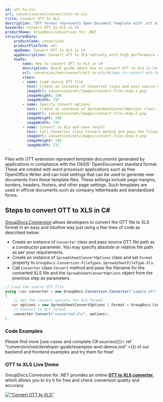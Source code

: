 ```yaml
---
id: ott-to-xls
url: conversion/net/convert/ott-to-xls
title: Convert OTT to XLS
description: "OTT format represents Open Document Template with .ott extension. Learn how to convert OTT to XLS file programmatically in C# language using GroupDocs.Conversion for .NET library."
keywords: Convert OTT to XLS in C#
productName: GroupDocs.Conversion for .NET
structuredData:
    productCode: conversion
    productPlatform: net
    appName: Convert OTT to XLS in C#
    appDescription: Convert OTT to XLS natively with high performance using C# language and server side GroupDocs.Conversion for .NET APIs, without the use of any software like Microsoft or Open Office.
    howTo:
        name: How to convert OTT to XLS in C# 
        description: Quick guide about how to convert OTT to XLS in C# with high performance and accuracy.
        url: conversion/net/convert/ott-to-xls/#steps-to-convert-ott-to-xls-in-c
        steps:
        - name: Load source OTT file 
          text: Create an instance of Converter class and pass source OTT file path as a constructor parameter. You may specify absolute or relative file path as per your requirements. 
          imageUrl: conversion/net/images/convert-file-step-1.png
          imageHeight: 196
          imageWidth: 737
        - name: Specify convert options 
          text: Create an instance of SpreadsheetConvertOptions class.
          imageUrl: conversion/net/images/convert-file-step-2.png
          imageHeight: 196
          imageWidth: 737
        - name: Convert to XLS and save result 
          text: Call Converter class Convert method and pass the filename for the converted HTML file and the SpreadsheetConvertOptions object from the previous step as parameters.
          imageUrl: conversion/net/images/convert-file-step-3.png
          imageHeight: 196
          imageWidth: 737
---
```


Files with OTT extension represent template documents generated by applications in compliance with the OASIS' OpenDocument standard format. These are created with word processor applications such as free OpenOffice Writer and can hold settings that can be used to generate new documents from these template files. These settings include page margins, borders, headers, footers, and other page settings. Such templates are used in official documents such as company letterheads and standardized forms.

## Steps to convert OTT to XLS in C#

[GroupDocs.Conversion](https://products.groupdocs.com/conversion/net) allows developers to convert the OTT file to XLS format in an easy and intuitive way just using a few lines of code as described below:

* Create an instance of `Converter` class and pass source OTT file path as a constructor parameter. You may specify absolute or relative file path as per your requirements. 
* Create an instance of `SpreadsheetConvertOptions` class and set `Format` property to `GroupDocs.Conversion.FileTypes.SpreadsheetFileType.Xls`.
* Call `Converter` class `Convert` method and pass the filename for the converted XLS file and the `SpreadsheetConvertOptions` object from the previous step as parameters.

```csharp
// Load the source OTT file
using (var converter = new GroupDocs.Conversion.Converter("sample.ott"))
{
    // Set the convert options for XLS format
   var options = new SpreadsheetConvertOptions { Format = GroupDocs.Conversion.FileTypes.SpreadsheetFileType.Xls };
    // Convert to XLS format
    converter.Convert("converted.xls", options);
}
```

### Code Examples

Please find more [use-cases and complete C# sources]({{< ref "conversion/net/developer-guide/examples-and-demos.md" >}}) of our backend and frontend examples and try them for free!

### OTT to XLS Live Demo

GroupDocs.Conversion for .NET provides an online [**OTT to XLS converter**](https://products.groupdocs.app/conversion/ott-to-xls), which allows you to try it for free and check conversion quality and accuracy.

[!["Convert OTT to XLS"](conversion/net/images/convert-to-xls/convert-ott-to-xls.png)](https://products.groupdocs.app/conversion/ott-to-xls)